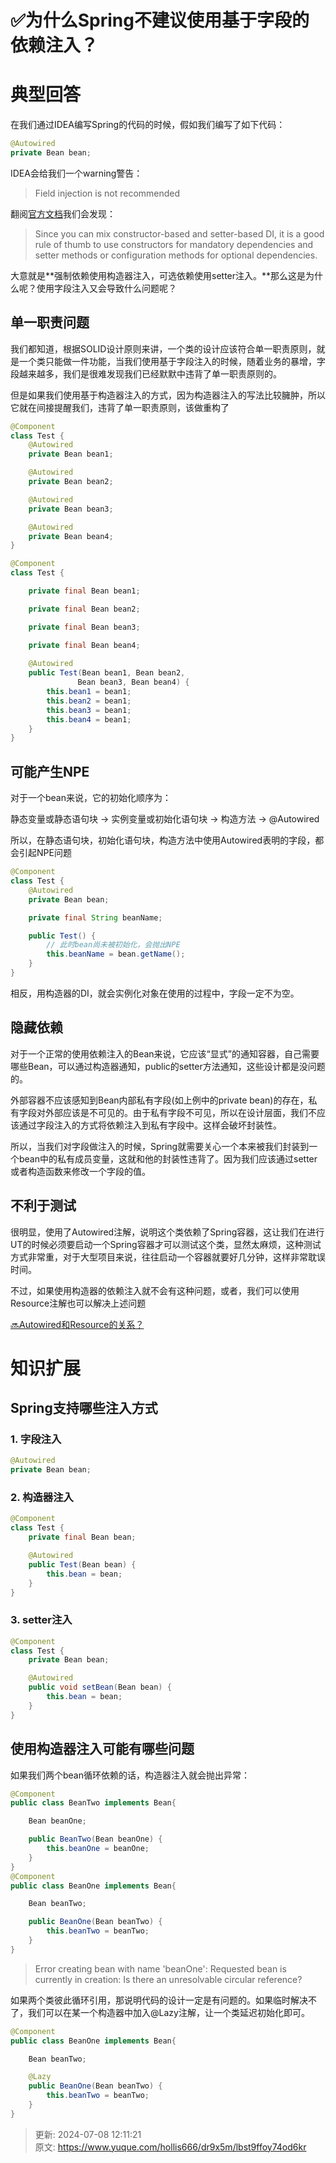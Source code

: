 # ✅为什么Spring不建议使用基于字段的依赖注入？

# 典型回答
在我们通过IDEA编写Spring的代码的时候，假如我们编写了如下代码：



```java
@Autowired
private Bean bean;
```

IDEA会给我们一个warning警告：



> Field injection is not recommended
>



翻阅[官方文档](https://docs.spring.io/spring-framework/docs/5.1.3.RELEASE/spring-framework-reference/core.html#beans-dependencies)我们会发现：

> Since you can mix constructor-based and setter-based DI, it is a good rule of thumb to use constructors for mandatory dependencies and setter methods or configuration methods for optional dependencies. 
>



大意就是**强制依赖使用构造器注入，可选依赖使用setter注入。**那么这是为什么呢？使用字段注入又会导致什么问题呢？

## 单一职责问题
我们都知道，根据SOLID设计原则来讲，一个类的设计应该符合单一职责原则，就是一个类只能做一件功能，当我们使用基于字段注入的时候，随着业务的暴增，字段越来越多，我们是很难发现我们已经默默中违背了单一职责原则的。



但是如果我们使用基于构造器注入的方式，因为构造器注入的写法比较臃肿，所以它就在间接提醒我们，违背了单一职责原则，该做重构了

```java
@Component
class Test {
    @Autowired
    private Bean bean1;

    @Autowired
    private Bean bean2;

    @Autowired
    private Bean bean3;

    @Autowired
    private Bean bean4;
}
```

```java
@Component
class Test {

    private final Bean bean1;

    private final Bean bean2;

    private final Bean bean3;

    private final Bean bean4;
    
	@Autowired
    public Test(Bean bean1, Bean bean2, 
               Bean bean3, Bean bean4) {
        this.bean1 = bean1;
        this.bean2 = bean1;
 		this.bean3 = bean1;
     	this.bean4 = bean1;
    }
}
```

## 可能产生NPE
对于一个bean来说，它的初始化顺序为：



静态变量或静态语句块 -> 实例变量或初始化语句块 -> 构造方法 -> @Autowired



所以，在静态语句块，初始化语句块，构造方法中使用Autowired表明的字段，都会引起NPE问题

```java
@Component
class Test {
    @Autowired
    private Bean bean;

    private final String beanName;

    public Test() {
        // 此时bean尚未被初始化，会抛出NPE
        this.beanName = bean.getName();
    }
}
```



相反，用构造器的DI，就会实例化对象在使用的过程中，字段一定不为空。

## 隐藏依赖
对于一个正常的使用依赖注入的Bean来说，它应该“显式”的通知容器，自己需要哪些Bean，可以通过构造器通知，public的setter方法通知，这些设计都是没问题的。



外部容器不应该感知到Bean内部私有字段(如上例中的private bean)的存在，私有字段对外部应该是不可见的。由于私有字段不可见，所以在设计层面，我们不应该通过字段注入的方式将依赖注入到私有字段中。这样会破坏封装性。



所以，当我们对字段做注入的时候，Spring就需要关心一个本来被我们封装到一个bean中的私有成员变量，这就和他的封装性违背了。因为我们应该通过setter或者构造函数来修改一个字段的值。

## 不利于测试
很明显，使用了Autowired注解，说明这个类依赖了Spring容器，这让我们在进行UT的时候必须要启动一个Spring容器才可以测试这个类，显然太麻烦，这种测试方式非常重，对于大型项目来说，往往启动一个容器就要好几分钟，这样非常耽误时间。



不过，如果使用构造器的依赖注入就不会有这种问题，或者，我们可以使用Resource注解也可以解决上述问题

[🔜Autowired和Resource的关系？](https://www.yuque.com/hollis666/dr9x5m/gai6a9)

# 知识扩展
## Spring支持哪些注入方式
### 1. 字段注入
```java
@Autowired
private Bean bean;
```

### 2. 构造器注入
```java
@Component
class Test {
    private final Bean bean;

    @Autowired
    public Test(Bean bean) {
        this.bean = bean;
    }
}
```

### 3. setter注入
```java
@Component
class Test {
    private Bean bean;

    @Autowired
    public void setBean(Bean bean) {
        this.bean = bean;
    }
}
```

## 使用构造器注入可能有哪些问题
如果我们两个bean循环依赖的话，构造器注入就会抛出异常：



```java
@Component
public class BeanTwo implements Bean{

    Bean beanOne;

    public BeanTwo(Bean beanOne) {
        this.beanOne = beanOne;
    }
}
@Component
public class BeanOne implements Bean{

    Bean beanTwo;

    public BeanOne(Bean beanTwo) {
        this.beanTwo = beanTwo;
    }
}
```

> Error creating bean with name 'beanOne': Requested bean is currently in creation: Is there an unresolvable circular reference?
>



如果两个类彼此循环引用，那说明代码的设计一定是有问题的。如果临时解决不了，我们可以在某一个构造器中加入@Lazy注解，让一个类延迟初始化即可。



```java
@Component
public class BeanOne implements Bean{

    Bean beanTwo;

    @Lazy
    public BeanOne(Bean beanTwo) {
        this.beanTwo = beanTwo;
    }
}
```



> 更新: 2024-07-08 12:11:21  
> 原文: <https://www.yuque.com/hollis666/dr9x5m/lbst9ffoy74od6kr>